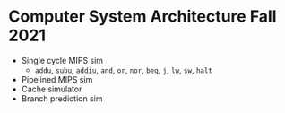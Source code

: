# Computer System Architecture Fall 2021

- Single cycle MIPS sim
    - `addu`, `subu`, `addiu`, `and`, `or`, `nor`, `beq`, `j`, `lw`, `sw`, `halt`
- Pipelined	MIPS sim
- Cache	simulator
- Branch prediction sim

